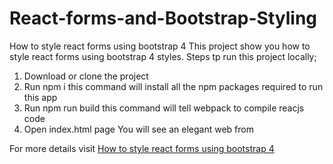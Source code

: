 # React-forms-and-Bootstrap-Styling
How to style react forms using bootstrap 4
This project show you how to style react forms using bootstrap 4 styles. 
Steps tp run this project locally;
1. Download or clone the project
2. Run npm i this command will install all the npm packages required to run this app
3. Run npm run build this command will tell webpack to compile reacjs code
4. Open index.html page You will see an elegant web from

For more details visit <a href="http://blog.wecodeyoursite.com/how-to-style-react-form-using-bootstrap-4/">How to style react forms using bootstrap 4</a>
